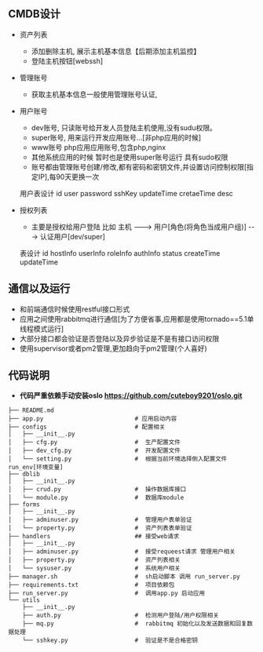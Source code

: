<!--
 * @Author: Youshumin
 * @Date: 2019-11-12 15:58:29
 * @LastEditors  : Please set LastEditors
 * @LastEditTime : 2019-12-19 15:18:43
 * @Description: 
 -->
## CMDB设计 
* 资产列表
    * 添加删除主机, 展示主机基本信息【后期添加主机监控】
    * 登陆主机按钮[webssh]
* 管理账号 
    * 获取主机基本信息一般使用管理账号认证,
* 用户账号
    * dev账号, 只读账号给开发人员登陆主机使用,没有sudu权限。
    * super账号, 用来运行开发应用账号...[非php应用的时候]
    * www账号 php应用应用账号,包含php,nginx 
    * 其他系统应用的时候 暂时也是使用super账号运行 具有sudo权限
    * 账号都由管理账号创建/修改,都有密码和密钥文件,并设置访问控制权限[指定IP],每90天更换一次

    用户表设计
    id user password sshKey updateTime cretaeTime desc
* 授权列表
    * 主要是授权给用户登陆 比如 主机 ---> 用户[角色(将角色当成用户组)] ---> 认证用户[dev/super]
    
    表设计
    id hostInfo userInfo roleInfo authInfo status createTime updateTime 

## 通信以及运行
* 和前端通信时候使用restful接口形式
* 应用之间使用rabbitmq进行通信[为了方便省事,应用都是使用tornado==5.1单线程模式运行]
* 大部分接口都会验证是否登陆以及异步验证是不是有接口访问权限
* 使用supervisor或者pm2管理,更加趋向于pm2管理(个人喜好)

## 代码说明
*  **代码严重依赖手动安装oslo https://github.com/cuteboy9201/oslo.git**
```
├── README.md        
├── app.py                          # 应用启动内容
├── configs                         # 配置相关
│   ├── __init__.py
│   ├── cfg.py                      #  生产配置文件 
│   ├── dev_cfg.py                  #  开发配置文件
│   └── setting.py                  #  根据当前环境选择倒入配置文件 run_env[环境变量]
├── dblib
│   ├── __init__.py                 
│   ├── crud.py                     #  操作数据库接口  
│   └── module.py                   #  数据库module
├── forms
│   ├── __init__.py
│   ├── adminuser.py                #  管理用户表单验证
│   └── property.py                 #  资产列表表单验证
├── handlers                        ## 接受web请求
│   ├── __init__.py
│   ├── adminuser.py                #  接受requeest请求 管理用户相关
│   ├── property.py                 #  资产列表相关
│   └── sysuser.py                  #  系统用户相关
├── manager.sh                      #  sh启动脚本 调用 run_server.py
├── requirements.txt                #  项目依赖包
├── run_server.py                   #  调用app.py 启动应用
└── utils
    ├── __init__.py
    ├── auth.py                     #  检测用户登陆/用户权限相关
    ├── mq.py                       #  rabbitmq 初始化以及发送数据和回复数据处理
    └── sshkey.py                   #  验证是不是合格密钥
```